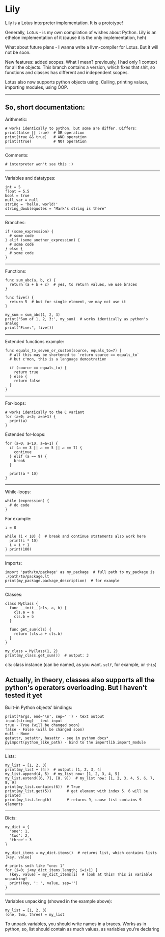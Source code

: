 # Lily
Lily is a Lotus interpreter implementation. It is a prototype!

Generally, Lotus - is my own compilation of wishes about Python. Lily is an ethelon implementation of it (cause it is the only implementation, heh)

What about future plans - I wanna write a llvm-compiler for Lotus. But it will not be soon.

New features: added scopes. What I mean? previously, I had only 1 context for all the objects. This branch contains a version, which fixes that shit, so functions and classes has different and independent scopes.

Lotus also now supports python objects using. Calling, printing values, importing modules, using OOP.


---
## So, short documentation:

Arithmetic:
```
# works identically to python, but some are differ. Differs:
print(false || true)  # OR operation
print(true && true)   # AND operation
print(!true)          # NOT operation
```
---
Comments:
```
# interpreter won't see this :)
```
---
Variables and datatypes:
```
int = 5
float = 5.5
bool = true
null_var = null
string = 'hello, world!'
string_doublequotes = "Mark's string is there"
```
---
Branches:
```
if (some_expression) {
  # some code
} elif (some_another_expression) {
  # some code
} else {
  # some code
}
```
---
Functions:
```
func sum_abc(a, b, c) {
  return (a + b + c)  # yes, to return values, we use braces
}

func five() {
  return 5  # but for single element, we may not use it
}

my_sum = sum_abc(1, 2, 3)
print('Sum of 1, 2, 3:', my_sum)  # works identically as python's analog
print("Five:", five())
```
---
Extended functions example:
```
func equals_to_seven_or_custom(source, equals_to=7) {
  # all this may be shortened to `return source == equals_to`
  # but c'mon, this is a language demostration
  
  if (source == equals_to) {
    return true
  } else {
    return false
  }
}
```
---
For-loops:
```
# works identically to the C variant
for (a=0; a<5; a=a+1) {
  print(a)
}
```

Extended for-loops:
```
for (a=0; a<10, a=a+1) {
  if (a == 3 || a == 5 || a == 7) {
    continue
  } elif (a == 9) {
    break
  }
  
  print(a * 10)
}
```
---
While-loops:
```
while (expression) {
  # do code
}
```
For example:
```
i = 0

while (i < 10) {  # break and continue statements also work here
  print(i * 10)
  i = i + 1
} print(100)
```
---
Imports:
```
import 'path/to/package' as my_package  # full path to my_package is ./path/to/package.lt
print(my_package.package_description)  # for example
```
---
Classes:
```
class MyClass {
  func __init__(cls, a, b) {
    cls.a = a
    cls.b = b
  }
  
  func get_sum(cls) {
    return (cls.a + cls.b)
  }
}

my_class = MyClass(1, 2)
print(my_class.get_sum())  # output: 3
```

cls: class instance (can be named, as you want. `self`, for example, or `this`)

Actually, in theory, classes also supports all the python's operators overloading. But I haven't tested it yet
---
Built-in Python objects' bindings:
```
print(*args, end='\n', sep=' ') - text output
input(string) - text input
true - True (will be changed soon)
false - False (will be changed soon)
null - None
getattr, setattr, hasattr - see in python docs*
pyimport(python_like_path) - bind to the importlib.import_module
```
---
Lists:
```
my_list = [1, 2, 3]
print(my_list + [4])  # output: [1, 2, 3, 4]
my_list.append(4, 5)  # my_list now: [1, 2, 3, 4, 5]
my_list.extend([6, 7], [8, 9])  # my_list now: [1, 2, 3, 4, 5, 6, 7, 8, 9]
print(my_list.contains(6))  # True
print(my_list.get(5))       # get element with index 5. 6 will be printed
print(my_list.length)       # returns 9, cause list contains 9 elements
```
---
Dicts: 
```
my_dict = {
  'one': 1,
  'two': 2,
  'three': 3
}

my_dict_items = my_dict.items()  # returns list, which contains lists [key, value]

# prints smth like "one: 1"
for (i=0; i<my_dict_items.length; i=i+1) {
  (key, value) = my_dict_items[i]  # look at this! This is variable unpacking!
  print(key, ': ', value, sep='')
}
```
---
Variables unpacking (showed in the example above):
```
my_list = [1, 2, 3]
(one, two, three) = my_list
```
To unpack variables, you should write names in a braces. Works as in python, so, list should contain as much values, as variables you're declaring
